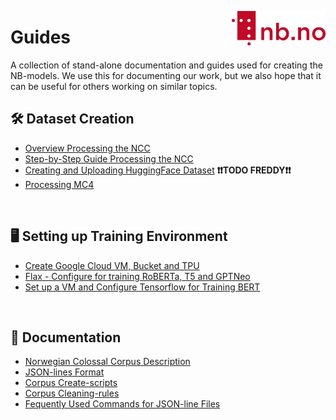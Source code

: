 [<img align="right" width="150px" src="../images/nblogo.png">](https://ai.nb.no)


# Guides
A collection of stand-alone documentation and guides used for creating the NB-models. We use this for documenting our work, but we also hope that it can be useful for others working on similar topics. 

## 🛠 Dataset Creation
* [Overview Processing the NCC](processing_NCC.md)
* [Step-by-Step Guide Processing the NCC](step_by_step_guide.md)
* [Creating and Uploading HuggingFace Dataset](creating_huggingface_dataset.md) **❗❗TODO FREDDY❗❗**
* [Processing MC4](prepare_common_crawl.md)

<br />

## 🖥 Setting up Training Environment
* [Create Google Cloud VM, Bucket and TPU](create_vm_bucket_tpu_tensorflow.md)
* [Flax - Configure for training RoBERTa, T5 and GPTNeo](configure_flax.md)
* [Set up a VM and Configure Tensorflow for Training BERT](configure_vm_tensorflow.md)

<br />

## 📖 Documentation
* [Norwegian Colossal Corpus Description](corpus_description.md)
* [JSON-lines Format](json_format.md)
* [Corpus Create-scripts](create_scripts.md)
* [Corpus Cleaning-rules](cleaning_rules_description.md)
* [Fequently Used Commands for JSON-line Files](json_commands.md)





